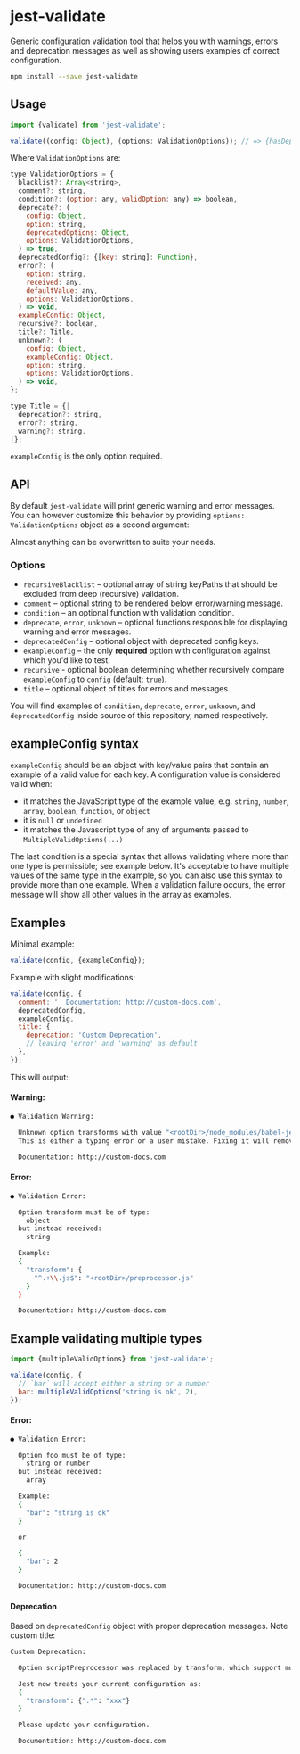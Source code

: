 # jest-validate

Generic configuration validation tool that helps you with warnings, errors and deprecation messages as well as showing users examples of correct configuration.

```bash
npm install --save jest-validate
```

## Usage

```js
import {validate} from 'jest-validate';

validate((config: Object), (options: ValidationOptions)); // => {hasDeprecationWarnings: boolean, isValid: boolean}
```

Where `ValidationOptions` are:

```js
type ValidationOptions = {
  blacklist?: Array<string>,
  comment?: string,
  condition?: (option: any, validOption: any) => boolean,
  deprecate?: (
    config: Object,
    option: string,
    deprecatedOptions: Object,
    options: ValidationOptions,
  ) => true,
  deprecatedConfig?: {[key: string]: Function},
  error?: (
    option: string,
    received: any,
    defaultValue: any,
    options: ValidationOptions,
  ) => void,
  exampleConfig: Object,
  recursive?: boolean,
  title?: Title,
  unknown?: (
    config: Object,
    exampleConfig: Object,
    option: string,
    options: ValidationOptions,
  ) => void,
};

type Title = {|
  deprecation?: string,
  error?: string,
  warning?: string,
|};
```

`exampleConfig` is the only option required.

## API

By default `jest-validate` will print generic warning and error messages. You can however customize this behavior by providing `options: ValidationOptions` object as a second argument:

Almost anything can be overwritten to suite your needs.

### Options

- `recursiveBlacklist` – optional array of string keyPaths that should be excluded from deep (recursive) validation.
- `comment` – optional string to be rendered below error/warning message.
- `condition` – an optional function with validation condition.
- `deprecate`, `error`, `unknown` – optional functions responsible for displaying warning and error messages.
- `deprecatedConfig` – optional object with deprecated config keys.
- `exampleConfig` – the only **required** option with configuration against which you'd like to test.
- `recursive` - optional boolean determining whether recursively compare `exampleConfig` to `config` (default: `true`).
- `title` – optional object of titles for errors and messages.

You will find examples of `condition`, `deprecate`, `error`, `unknown`, and `deprecatedConfig` inside source of this repository, named respectively.

## exampleConfig syntax

`exampleConfig` should be an object with key/value pairs that contain an example of a valid value for each key. A configuration value is considered valid when:

- it matches the JavaScript type of the example value, e.g. `string`, `number`, `array`, `boolean`, `function`, or `object`
- it is `null` or `undefined`
- it matches the Javascript type of any of arguments passed to `MultipleValidOptions(...)`

The last condition is a special syntax that allows validating where more than one type is permissible; see example below. It's acceptable to have multiple values of the same type in the example, so you can also use this syntax to provide more than one example. When a validation failure occurs, the error message will show all other values in the array as examples.

## Examples

Minimal example:

```js
validate(config, {exampleConfig});
```

Example with slight modifications:

```js
validate(config, {
  comment: '  Documentation: http://custom-docs.com',
  deprecatedConfig,
  exampleConfig,
  title: {
    deprecation: 'Custom Deprecation',
    // leaving 'error' and 'warning' as default
  },
});
```

This will output:

#### Warning:

```bash
● Validation Warning:

  Unknown option transforms with value "<rootDir>/node_modules/babel-jest" was found.
  This is either a typing error or a user mistake. Fixing it will remove this message.

  Documentation: http://custom-docs.com
```

#### Error:

```bash
● Validation Error:

  Option transform must be of type:
    object
  but instead received:
    string

  Example:
  {
    "transform": {
      "^.+\\.js$": "<rootDir>/preprocessor.js"
    }
  }

  Documentation: http://custom-docs.com
```

## Example validating multiple types

```js
import {multipleValidOptions} from 'jest-validate';

validate(config, {
  // `bar` will accept either a string or a number
  bar: multipleValidOptions('string is ok', 2),
});
```

#### Error:

```bash
● Validation Error:

  Option foo must be of type:
    string or number
  but instead received:
    array

  Example:
  {
    "bar": "string is ok"
  }

  or

  {
    "bar": 2
  }

  Documentation: http://custom-docs.com
```

#### Deprecation

Based on `deprecatedConfig` object with proper deprecation messages. Note custom title:

```bash
Custom Deprecation:

  Option scriptPreprocessor was replaced by transform, which support multiple preprocessors.

  Jest now treats your current configuration as:
  {
    "transform": {".*": "xxx"}
  }

  Please update your configuration.

  Documentation: http://custom-docs.com
```
